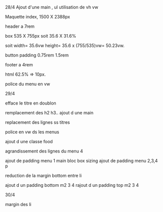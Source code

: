 28/4
Ajout d'une  main , ul
utilisation de vh vw

Maquette index, 1500 X 2388px

header a 7rem

box 535 X 755px soit 35.6 X 31.6%

soit width= 35.6vw height= 35.6 x (755/535)vw= 50.23vw.

button padding 0.75rem 1.5rem



footer a 4rem

html 62.5% => 10px.

police du menu en vw

29/4



efface le titre en doublon

remplacement des h2 h3..
ajout d une main

replacement des lignes ss titres

police en vw ds les menus

ajout d une classe food

agrandissement des lignes du menu 4

ajout de padding menu 1 main bloc
box sizing
ajout de padding menu 2,3,4 p

reduction de la margin bottom entre li

ajout d un padding bottom m2 3 4
rajout d un padding top m2 3 4

30/4

margin des li


